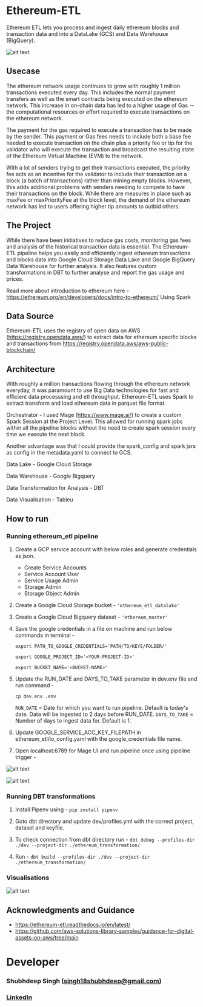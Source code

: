 # Ethereum-ETL
Ethereum ETL lets you process and ingest daily ethereum blocks and transaction data and into a DataLake (GCS) and Data Warehouse (BigQuery).

![alt text](https://github.com/Shubh18s/ethereum-etl/blob/main/images/ethereum_etl_infra.jpg)

## Usecase
The ethereum network usage continues to grow with roughly 1 million transactions executed every day. This includes the normal payment transfers as well as the smart contracts being executed on the ethereum network. This increase in on-chain data has led to a higher usage of Gas -- the computational resources or effort required to execute transactions on the ethereum network.

The payment for the gas required to execute a transaction has to be made by the sender. This payment or Gas fees needs to include both a base fee needed to execute transaction on the chain plus a priority fee or tip for the validator who will execute the transaction and broadcast the resulting state of the Ethereum Virtual Machine (EVM) to the network.

With a lot of senders trying to get their transactions executed, the priority fee acts as an incentive for the validator to include their transaction on a block (a batch of transactions) rather than mining empty blocks.
However, this adds additional problems with senders needing to compete to have their transactions on the block. While there are measures in place such as maxFee or maxPriorityFee at the block level, the demand of the ethereum network has led to users offering higher tip amounts to outbid others.

## The Project
While there have been initiatives to reduce gas costs, monitoring gas fees and analysis of the historical transaction data is essential. The Ethereum-ETL pipeline helps you easily and efficiently ingest ethereum transactions and blocks data into Google Cloud Storage Data Lake and Google BigQuery Data Warehouse for further analysis. It also features custom transformations in DBT to further analyse and report the gas usage and prices.
<!-- 
Tools such as Etherscan and other Gas Estimators have been in market to guide users on average Gas prices.  -->

Read more about introduction to ethereum here - https://ethereum.org/en/developers/docs/intro-to-ethereum/
Using Spark

## Data Source
Ethereum-ETL uses the registry of open data on AWS (https://registry.opendata.aws/) to extract data for ethereum specific blocks and transactions from https://registry.opendata.aws/aws-public-blockchain/


## Architecture

With roughly a million transactions flowing through the ethereum network everyday, it was paramount to use Big Data technologies for fast and efficient data processsing and etl throughput. Ethereum-ETL uses Spark to extract transform and load ethereum data in parquet file format.

Orchestrator - I used Mage (https://www.mage.ai/) to create a custom Spark Session at the Project Level. This allowed for running spark jobs within all the pipeline blocks without the need to create spark session every time we execute the next block.

Another advantage was that I could provide the spark_config and spark jars as config in the metadata.yaml to connect to GCS.

Data Lake - Google Cloud Storage

Data Warehouse - Google Bigquery

Data Transformation for Analysis - DBT

Data Visualisation - Tableu

## How to run

### Running ethereum_etl pipeline
1. Create a GCP service account with below roles and generate credentials as json.
    - Create Service Accounts
    - Service Account User
    - Service Usage Admin
    - Storage Admin
    - Storage Object Admin

2. Create a Google Cloud Storage bucket - ```'ethereum_etl_datalake'```

3. Create a Google Cloud Bigquery dataset - ```'ethereum_master'```

4. Save the google credentials in a file on machine and run below commands in terminal - 

    ```export PATH_TO_GOOGLE_CREDENTIALS='PATH/TO/KEYS/FOLDER/'```

    ```export GOOGLE_PROJECT_ID='<YOUR-PROJECT-ID>'```

    ```export BUCKET_NAME='<BUCKET-NAME>'```

5. Update the RUN_DATE and DAYS_TO_TAKE parameter in dev.env file and run command - 

    ```cp dev.env .env```

    ```RUN_DATE``` = Date for which you want to run pipeline. Default is today's date. Data will be ingested to 2 days before RUN_DATE.
    ```DAYS_TO_TAKE``` = Number of days to ingest data for. Default is 1.

6. Update GOOGLE_SERVICE_ACC_KEY_FILEPATH in ethereum_etl/io_config.yaml with the google_credentials file name.

7. Open localhost:6789 for Mage UI and run pipeline once using pipeline trigger -

![alt text](https://github.com/Shubh18s/ethereum-etl/blob/main/images/pipeline_trigger.png)

![alt text](https://github.com/Shubh18s/ethereum-etl/blob/main/images/mage_pipeline.png)

### Running DBT transformations

1. Install Pipenv using -
    ```pip install pipenv```

2. Goto dbt directory and update dev/profiles.yml with the correct project, dataset and keyfile.

3. To check connection from dbt directory run -
    ```dbt debug --profiles-dir ./dev --project-dir ./ethereum_transformation/```

4. Run -
    ```dbt build --profiles-dir ./dev --project-dir ./ethereum_transformation/```

### Visualisations

![alt text](https://github.com/Shubh18s/ethereum-etl/blob/main/images/visualizations_tableau.png)

<!-- ## Next steps
DataProc
Deployment to Cloud Run -->

## Acknowledgments and Guidance

- https://ethereum-etl.readthedocs.io/en/latest/
- https://github.com/aws-solutions-library-samples/guidance-for-digital-assets-on-aws/tree/main


# Developer

### Shubhdeep Singh (singh18shubhdeep@gmail.com)
### [LinkedIn](https://www.linkedin.com/in/shubh18s/)